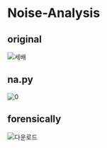 # Noise-Analysis

## original
![세배](https://user-images.githubusercontent.com/43260510/216977388-37de2fdd-a89b-40ac-b15b-ba86ab892b57.jpeg)

## na.py
![0](https://user-images.githubusercontent.com/43260510/216976920-afbd2158-9972-4487-b074-8ac100710436.jpg)

## forensically
![다운로드](https://user-images.githubusercontent.com/43260510/216977325-b29b7366-39c3-4785-8221-ac6b2743d622.png)
